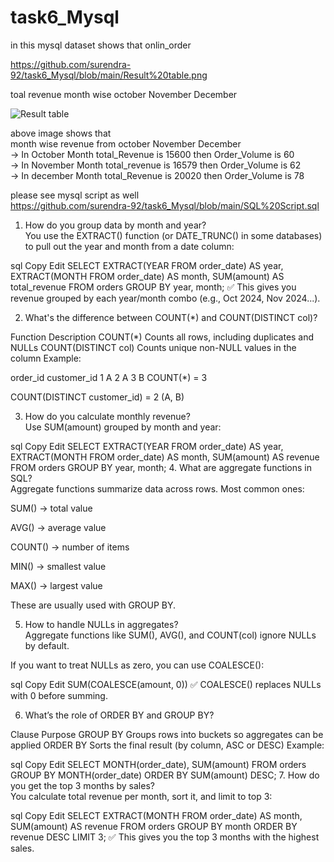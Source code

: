 # task6_Mysql 

in this mysql dataset shows that onlin_order

https://github.com/surendra-92/task6_Mysql/blob/main/Result%20table.png 

toal revenue month wise  october November December

![Result table](https://github.com/user-attachments/assets/06104a74-628c-4e4b-9866-92f2da0a3fa2)

above image shows that  <br>
month wise revenue from october November December <br>
-> In October Month total_Revenue is 15600 then Order_Volume is 60 <br>
-> In November Month total_revenue is 16579 then Order_Volume is 62 <br>
-> In december Month total_Revenue is 20020 then Order_Volume is 78 <br>

please see mysql script as well <br>
https://github.com/surendra-92/task6_Mysql/blob/main/SQL%20Script.sql 
<br>

1. How do you group data by month and year? <br>
You use the EXTRACT() function (or DATE_TRUNC() in some databases) to pull out the year and month from a date column:

sql
Copy
Edit
SELECT 
  EXTRACT(YEAR FROM order_date) AS year,
  EXTRACT(MONTH FROM order_date) AS month,
  SUM(amount) AS total_revenue
FROM orders
GROUP BY year, month;
✅ This gives you revenue grouped by each year/month combo (e.g., Oct 2024, Nov 2024...).

2. What's the difference between COUNT(*) and COUNT(DISTINCT col)? <br>

Function	Description
COUNT(*)	Counts all rows, including duplicates and NULLs
COUNT(DISTINCT col)	Counts unique non-NULL values in the column
Example:


order_id	customer_id
1	A
2	A
3	B
COUNT(*) = 3

COUNT(DISTINCT customer_id) = 2 (A, B)

3. How do you calculate monthly revenue?  <br>
Use SUM(amount) grouped by month and year:

sql
Copy
Edit
SELECT 
  EXTRACT(YEAR FROM order_date) AS year,
  EXTRACT(MONTH FROM order_date) AS month,
  SUM(amount) AS revenue
FROM orders
GROUP BY year, month;
4. What are aggregate functions in SQL?    <br>
Aggregate functions summarize data across rows. Most common ones:

SUM() → total value

AVG() → average value

COUNT() → number of items

MIN() → smallest value

MAX() → largest value

These are usually used with GROUP BY.

5. How to handle NULLs in aggregates?     <br>
Aggregate functions like SUM(), AVG(), and COUNT(col) ignore NULLs by default.

If you want to treat NULLs as zero, you can use COALESCE():

sql
Copy
Edit
SUM(COALESCE(amount, 0))
✅ COALESCE() replaces NULLs with 0 before summing.

6. What’s the role of ORDER BY and GROUP BY?     <br>

Clause	Purpose
GROUP BY	Groups rows into buckets so aggregates can be applied
ORDER BY	Sorts the final result (by column, ASC or DESC)
Example:

sql
Copy
Edit
SELECT MONTH(order_date), SUM(amount)
FROM orders
GROUP BY MONTH(order_date)
ORDER BY SUM(amount) DESC;
7. How do you get the top 3 months by sales?     <br>
You calculate total revenue per month, sort it, and limit to top 3:

sql
Copy
Edit
SELECT 
  EXTRACT(MONTH FROM order_date) AS month,
  SUM(amount) AS revenue
FROM orders
GROUP BY month
ORDER BY revenue DESC
LIMIT 3;
✅ This gives you the top 3 months with the highest sales.


 





